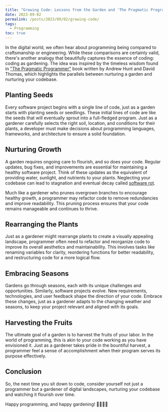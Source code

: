 ```yaml
---
title: "Growing Code: Lessons from the Garden and 'The Pragmatic Programmer'"
date: 2023-09-02
permalink: /posts/2023/09/02/growing-code/
tags:
  - Programming
toc: true
---
```


In the digital world, we often hear about programming being compared to
craftsmanship or engineering. While these comparisons are certainly valid,
there's another analogy that beautifully captures the essence of coding: coding
as gardening. The idea was inspired by the timeless wisdom found in ["The
Pragmatic Programmer"](https://www.amazon.in/Pragmatic-Programmer-Journeyman-Master-Old/dp/020161622X)
book written by Andrew Hunt and David Thomas, which highlights the parallels
between nurturing a garden and nurturing your codebase.

## Planting Seeds

Every software project begins with a single line of code, just as a garden
starts with planting seeds or seedlings. These initial lines of code are like
the seeds that will eventually sprout into a full-fledged program. Just as a
gardener carefully selects the right soil, location, and conditions for their
plants, a developer must make decisions about programming languages,
frameworks, and architecture to ensure a solid foundation.

## Nurturing Growth

A garden requires ongoing care to flourish, and so does your code. Regular
updates, bug fixes, and improvements are essential for maintaining a healthy
software project. Think of these updates as the equivalent of providing water,
sunlight, and nutrients to your plants. Neglecting your codebase can lead to
stagnation and eventual decay called [software
rot](https://en.wikipedia.org/wiki/Software_rot).

Much like a gardener who prunes overgrown branches to encourage healthy growth,
a programmer may refactor code to remove redundancies and improve readability.
This pruning process ensures that your code remains manageable and continues to
thrive.

## Rearranging the Plants

Just as a gardener might rearrange plants to create a visually appealing
landscape, programmer often need to refactor and reorganize code to improve its
overall aesthetics and maintainability. This involves tasks like renaming
variables for clarity, reordering functions for better readability, and
restructuring code for a more logical flow.

## Embracing Seasons

Gardens go through seasons, each with its unique challenges and opportunities.
Similarly, software projects evolve. New requirements, technologies, and user
feedback shape the direction of your code. Embrace these changes, just as a
gardener adapts to the changing weather and seasons, to keep your project
relevant and aligned with its goals.

## Harvesting the Fruits

The ultimate goal of a garden is to harvest the fruits of your labor. In the
world of programming, this is akin to your code working as you have envisioned it.
Just as a gardener takes pride in the bountiful harvest, a programmer feel a
sense of accomplishment when their program serves its purpose effectively.

## Conclusion

So, the next time you sit down to code, consider yourself not just a programmer
but a gardener of digital landscapes, nurturing your codebase and watching it
flourish over time.

Happy programming, and happy gardening! 🌱👩‍💻🌻
